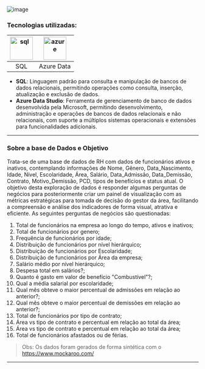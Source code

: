 ![image](https://github.com/AlbertoFAraujo/SQL_People_analytics/assets/105552990/90fe588e-4eec-48e9-a957-71e11294c358)

### Tecnologias utilizadas: 
| [<img align="center" alt="sql" height="60" width="60" src="https://github.com/AlbertoFAraujo/SQL_EDA_exercito2022/assets/105552990/805dfaf3-4725-47f9-86d5-241953a018ab">](https://learn.microsoft.com/en-us/sql/sql-server/?view=sql-server-ver16) | [<img align="center" alt="azure" height="60" width="60" src="https://github.com/AlbertoFAraujo/SQL_People_analytics/assets/105552990/a0848293-4573-431a-b7e4-2f79bc9cc32e">](https://azure.microsoft.com/pt-br/products/data-studio/) |
|:---:|:---:|
| SQL | Azure Data |

- **SQL**: Linguagem padrão para consulta e manipulação de bancos de dados relacionais, permitindo operações como consulta, inserção, atualização e exclusão de dados.
- **Azure Data Studio**: Ferramenta de gerenciamento de banco de dados desenvolvida pela Microsoft, permitindo desenvolvimento, administração e operações de bancos de dados relacionais e não relacionais, com suporte a múltiplos sistemas operacionais e extensões para funcionalidades adicionais.
<hr>

### Sobre a base de Dados e Objetivo

Trata-se de uma base de dados de RH com dados de funcionários ativos e inativos, contemplando informações de Nome, Gênero, Data_Nascimento, Idade, Nível, Escolaridade, Área, Salário, Data_Admissão, Data_Demissão, Contrato, Motivo_Demissão, PCD, tipos de benefícios e status atual. O objetivo desta exploração de dados é responder algumas perguntas de negócios para posteriormente criar um painel de visualização com as métricas estratégicas para tomada de decisão do gestor da área, facilitando a compreensão e análise dos indicadores de forma visual, atrativa e eficiente. As seguintes perguntas de negócios são questionadas:

1. Total de funcionários na empresa ao longo do tempo, ativos e inativos;
2. Total de funcionários por genero;
3. Frequência de funcionários por idade;
4. Distribuição de funcionários por nível hierárquico;
5. Distribuição de funcionários por Escolaridade;
6. Distribuição de funcionários por Área da empresa;
7. Salário médio por nível hierárquico;
8. Despesa total em salários?;
9. Quanto é gasto em valor de benefício "Combustível"?;
10. Qual a média salarial por escolaridade;
11. Qual mês obteve o maior percentual de admissões em relação ao anterior?;
12. Qual mês obteve o maior percentual de demissões em relação ao anterior?;
13. Total de funcionários por tipo de contrato;
14. Área vs tipo de contrato e percentual em relação ao total da área;
15. Área vs tipo de contrato e percentual em relação ao total da área;
16. Total de funcionários afastados ou de férias.

> Obs: Os dados foram gerados de forma sintética com o    https://www.mockaroo.com/

<hr>
